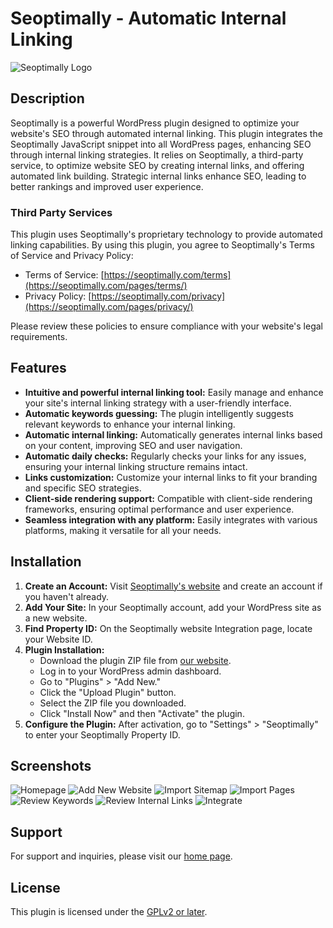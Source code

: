 # Seoptimally - Automatic Internal Linking

![Seoptimally Logo](https://seoptimally.com/logo-large.png)

## Description

Seoptimally is a powerful WordPress plugin designed to optimize your website's SEO through automated internal linking.
This plugin integrates the Seoptimally JavaScript snippet into all WordPress pages, enhancing SEO through internal linking strategies. It relies on Seoptimally, a third-party service, to optimize website SEO by creating internal links, and offering automated link building.
Strategic internal links enhance SEO, leading to better rankings and improved user experience.

### Third Party Services

This plugin uses Seoptimally's proprietary technology to provide automated linking capabilities. By using this plugin, you agree to Seoptimally's Terms of Service and Privacy Policy:

- Terms of Service: [https://seoptimally.com/terms](https://seoptimally.com/pages/terms/)
- Privacy Policy: [https://seoptimally.com/privacy](https://seoptimally.com/pages/privacy/)

Please review these policies to ensure compliance with your website's legal requirements.

## Features

- **Intuitive and powerful internal linking tool:** Easily manage and enhance your site's internal linking strategy with a user-friendly interface.
- **Automatic keywords guessing:** The plugin intelligently suggests relevant keywords to enhance your internal linking.
- **Automatic internal linking:** Automatically generates internal links based on your content, improving SEO and user navigation.
- **Automatic daily checks:** Regularly checks your links for any issues, ensuring your internal linking structure remains intact.
- **Links customization:** Customize your internal links to fit your branding and specific SEO strategies.
- **Client-side rendering support:** Compatible with client-side rendering frameworks, ensuring optimal performance and user experience.
- **Seamless integration with any platform:** Easily integrates with various platforms, making it versatile for all your needs.


## Installation

1. **Create an Account:** Visit [Seoptimally's website](https://seoptimally.com/) and create an account if you haven't already.
2. **Add Your Site:** In your Seoptimally account, add your WordPress site as a new website.
3. **Find Property ID:** On the Seoptimally website Integration page, locate your Website ID.
4. **Plugin Installation:**
   - Download the plugin ZIP file from [our website](https://seoptimally.com/download/wordpress/seoptimally.zip).
   - Log in to your WordPress admin dashboard.
   - Go to "Plugins" > "Add New."
   - Click the "Upload Plugin" button.
   - Select the ZIP file you downloaded.
   - Click "Install Now" and then "Activate" the plugin.
5. **Configure the Plugin:** After activation, go to "Settings" > "Seoptimally" to enter your Seoptimally Property ID.

## Screenshots

![Homepage](https://seoptimally.com/screenshots/homepage.png)
![Add New Website](https://seoptimally.com/screenshots/add-new-website.png)
![Import Sitemap](https://seoptimally.com/screenshots/import-sitemap.png)
![Import Pages](https://seoptimally.com/screenshots/import-pages.png)
![Review Keywords](https://seoptimally.com/screenshots/review-keywords.png)
![Review Internal Links](https://seoptimally.com/screenshots/review-internal-links.png)
![Integrate](https://seoptimally.com/screenshots/integration.png)


## Support

For support and inquiries, please visit our [home page](https://seoptimally.com/).

## License

This plugin is licensed under the [GPLv2 or later](https://www.gnu.org/licenses/gpl-2.0.html).
